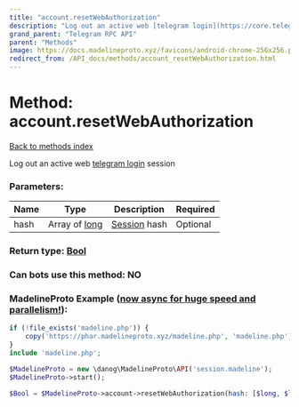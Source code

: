 ```yaml
---
title: "account.resetWebAuthorization"
description: "Log out an active web [telegram login](https://core.telegram.org/widgets/login) session"
grand_parent: "Telegram RPC API"
parent: "Methods"
image: https://docs.madelineproto.xyz/favicons/android-chrome-256x256.png
redirect_from: /API_docs/methods/account_resetWebAuthorization.html
---
```

# Method: account.resetWebAuthorization
[Back to methods index](index.html)



Log out an active web [telegram login](https://core.telegram.org/widgets/login) session

### Parameters:

| Name     |    Type       | Description | Required |
|----------|---------------|-------------|----------|
|hash|Array of [long](/API_docs/types/long.html) | [Session](../constructors/webAuthorization.html) hash | Optional|


### Return type: [Bool](/API_docs/types/Bool.html)

### Can bots use this method: **NO**


### MadelineProto Example ([now async for huge speed and parallelism!](https://docs.madelineproto.xyz/docs/ASYNC.html)):


```php
if (!file_exists('madeline.php')) {
    copy('https://phar.madelineproto.xyz/madeline.php', 'madeline.php');
}
include 'madeline.php';

$MadelineProto = new \danog\MadelineProto\API('session.madeline');
$MadelineProto->start();

$Bool = $MadelineProto->account->resetWebAuthorization(hash: [$long, $long], );
```

